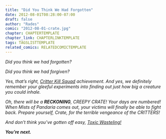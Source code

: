 ```yaml
---
title: "Did You Think We Had Forgotten"
date: 2012-08-01T08:28:00-07:00
draft: false
author: "Rades"
comic: "2012-08-01-crate.jpg"
chapter: CHAPTERTEMPLATE
chapter_link: CHAPTERLINKTEMPLATE
tags: TAGSLISTTEMPLATE
related_comics: RELATEDCOMICTEMPLATE
---
```


*Did you think we had forgotten?*


*Did you think we had forgiven?*


*Yes, that’s right, [Critter Kill Squad](https://www.wowhead.com/achievement=5144/critter-kill-squad) achievement. And yes, we definitely remember your gleeful experiments into finding out just how big a creature you could inhale.*


*Oh, there will be a ***RECKONING***, CREEPY CRATE! Your days are numbered! When Mists of Pandaria comes out, your victims will finally be able to fight back. Prepare yourself, Crate, for the terrible vengeance of the CRITTERS!*


*And don’t think you’ve gotten off easy, <a href="https:/www.wowhead.com/spell=71840">Toxic Wasteling!</a>*


***You’re next.***

